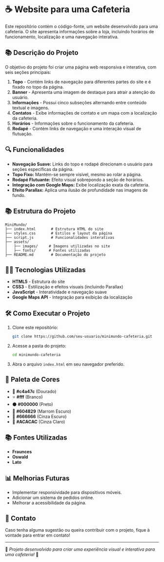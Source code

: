 # ☕  Website para uma Cafeteria

Este repositório contém o código-fonte, um website desenvolvido para uma cafeteria. O site apresenta informações sobre a loja, incluindo horários de funcionamento, localização e uma navegação interativa.

## 📚 Descrição do Projeto

O objetivo do projeto foi criar uma página web responsiva e interativa, com seis seções principais:

1. **Topo** - Contém links de navegação para diferentes partes do site e é fixado no topo da página.
2. **Banner** - Apresenta uma imagem de destaque para atrair a atenção do usuário.
3. **Informações** - Possui cinco subseções alternando entre conteúdo textual e imagens.
4. **Contatos** - Exibe informações de contato e um mapa com a localização da cafeteria.
5. **Horários** - Informações sobre o funcionamento da cafeteria.
6. **Rodapé** - Contém links de navegação e uma interação visual de flutuação.

## 🔍 Funcionalidades

- **Navegação Suave:** Links do topo e rodapé direcionam o usuário para seções específicas da página.
- **Topo Fixo:** Mantém-se sempre visível, mesmo ao rolar a página.
- **Rodapé Flutuante:** Efeito visual sobrepondo a seção de horários.
- **Integração com Google Maps:** Exibe localização exata da cafeteria.
- **Efeito Parallax:** Aplica uma ilusão de profundidade nas imagens de fundo.

## 📚 Estrutura do Projeto

```
MiniMundo/
├── index.html       # Estrutura HTML do site
├── styles.css       # Estilos e layout da página
├── script.js        # Funcionalidades interativas
├── assets/         
│   ├── images/     # Imagens utilizadas no site
│   ├── fonts/      # Fontes utilizadas
├── README.md        # Documentação do projeto
```

## 👩‍💻 Tecnologias Utilizadas

- **HTML5** - Estrutura do site
- **CSS3** - Estilização e efeitos visuais (incluindo Parallax)
- **JavaScript** - Interatividade e navegação suave
- **Google Maps API** - Integração para exibição da localização

## 🛠️ Como Executar o Projeto

1. Clone este repositório:
   ```sh
   git clone https://github.com/seu-usuario/minimundo-cafeteria.git
   ```
2. Acesse a pasta do projeto:
   ```sh
   cd minimundo-cafeteria
   ```
3. Abra o arquivo `index.html` em seu navegador preferido.

## 🎨 Paleta de Cores

- 🌟 **#c4a47c** (Dourado)
- ⭐ **#fff** (Branco)
- ⚫ **#000000** (Preto)
- 🌟 **#604829** (Marrom Escuro)
- 🌟 **#666666** (Cinza Escuro)
- 🌟 **#ACACAC** (Cinza Claro)

## 📚 Fontes Utilizadas

- **Fraunces**
- **Oswald**
- **Lato**

## 📊 Melhorias Futuras

- Implementar responsividade para dispositivos móveis.
- Adicionar um sistema de pedidos online.
- Melhorar a acessibilidade da página.

## 💌 Contato

Caso tenha alguma sugestão ou queira contribuir com o projeto, fique à vontade para entrar em contato!

---
🌟 *Projeto desenvolvido para criar uma experiência visual e interativa para uma cafeteria!* 🌟

